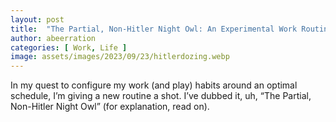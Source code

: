 ```yaml
---
layout: post
title:  "The Partial, Non-Hitler Night Owl: An Experimental Work Routine"
author: abeerration
categories: [ Work, Life ]
image: assets/images/2023/09/23/hitlerdozing.webp
---
```

In my quest to configure my work (and play) habits around an optimal schedule, I’m giving a new routine a shot. I’ve dubbed it, uh, “The Partial, Non-Hitler Night Owl” (for explanation, read on).